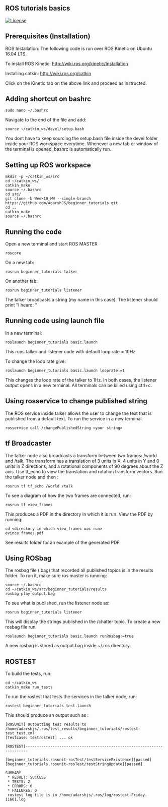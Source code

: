## ROS tutorials basics

[![License](https://img.shields.io/badge/License-BSD%203--Clause-blue.svg)](https://opensource.org/licenses/BSD-3-Clause)

## Prerequisites (Installation)

ROS Installation:
The following code is run over ROS Kinetic on Ubuntu 16.04 LTS.

To install ROS Kinetic:
http://wiki.ros.org/kinetic/Installation

Installing catkin:
http://wiki.ros.org/catkin

Click on the Kinetic tab on the above link and proceed as instructed.

## Adding shortcut on bashrc
```
sudo nano ~/.bashrc
```
Navigate to the end of the file and add:

```
source ~/catkin_ws/devel/setup.bash
```

You dont have to keep sourcing the setup.bash file inside the devel folder inside
your ROS workspace everytime. Whenever a new tab or window of the terminal is opened,
bashrc is automatically run.

## Setting up ROS workspace

```
mkdir -p ~/catkin_ws/src
cd ~/catkin_ws/
catkin_make
source ~/.bashrc
cd src/
git clone -b Week10_HW --single-branch https://github.com/AdarshJS/beginner_tutorials.git
cd ..
catkin_make
source ~/.bashrc
```

## Running the code

Open a new terminal and start ROS MASTER

```
roscore
```

On a new tab:

```
rosrun beginner_tutorials talker
```

On another tab:
```
rosrun beginner_tutorials listener
```

The talker broadcasts a string (my name in this case).
The listener should print "I heard: <my name>"

## Running code using launch file
In a new terminal:
```
roslaunch beginner_tutorials basic.launch
```
This runs talker and listener code with default loop rate = 10Hz.

To change the loop rate give:

```
roslaunch beginner_tutorials basic.launch looprate:=1
```
This changes the loop rate of the talker to 1Hz. In both cases, the listener output opens in a new terminal. All terminals can be killed using ctrl+c.

## Using rosservice to change published string
The ROS service inside talker allows the user to change the text that is published from a default text. To run the service in a new terminal
```
rosservice call /changePublishedString <your string>
```

## tf Broadcaster
The talker node also broadcasts a transform between two frames: /world and /talk. The transform has a translation of 3 units in X, 4 units in Y and 0 units in Z directions, and a rotational components of 90 degrees about the Z axis. Use tf_echo to view the translation and rotation transform vectors. Run the talker node and then :

```
rosrun tf tf_echo /world /talk
```

To see a diagram of how the two frames are connected, run:
```
rosrun tf view_frames
```
This produces a PDF in the directory in which it is run. View the PDF by running:
```
cd <directory in which view_frames was run>
evince frames.pdf
```
See results folder for an example of the generated PDF.

## Using ROSbag
The rosbag file (.bag) that recorded all published topics is in the results folder. To run it, make sure ros master is running:
```
source ~/.bashrc
cd ~/catkin_ws/src/beginner_tutorials/results
rosbag play output.bag
```  
To see what is published, run the listener node as:
```
rosrun beginner_tutorials listener
```

This will display the strings published in the /chatter topic.
To create a new rosbag file run:
```
roslaunch beginner_tutorials basic.launch runRosbag:=true
```
A new rosbag is stored as output.bag inside ~/.ros directory.

## ROSTEST
To build the tests, run:
```
cd ~/catkin_ws
catkin_make run_tests
```
To run the rostest that tests the services in the talker node, run:
```
rostest beginner_tutorials test.launch
```

This should produce an output such as :
```
[ROSUNIT] Outputting test results to /home/adarshjs/.ros/test_results/beginner_tutorials/rostest-test_test.xml
[Testcase: testrosTest] ... ok

[ROSTEST]-----------------------------------------------------------------------

[beginner_tutorials.rosunit-rosTest/testServiceExistence][passed]
[beginner_tutorials.rosunit-rosTest/testStringUpdate][passed]

SUMMARY
 * RESULT: SUCCESS
 * TESTS: 2
 * ERRORS: 0
 * FAILURES: 0
 rostest log file is in /home/adarshjs/.ros/log/rostest-Friday-11661.log
```

